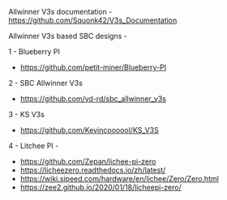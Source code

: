 Allwinner V3s documentation - https://github.com/Squonk42/V3s_Documentation


Allwinner V3s based SBC designs - 

1 - Blueberry PI 
- https://github.com/petit-miner/Blueberry-PI

2 - SBC Allwinner V3s 
- https://github.com/vd-rd/sbc_allwinner_v3s

3 - KS V3s 
- https://github.com/Kevincoooool/KS_V3S

4 - Litchee PI - 
- https://github.com/Zepan/lichee-pi-zero
- https://licheezero.readthedocs.io/zh/latest/
- https://wiki.sipeed.com/hardware/en/lichee/Zero/Zero.html
- https://zee2.github.io/2020/01/18/licheepi-zero/
